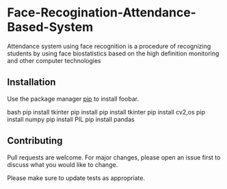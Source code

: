 # Face-Recogination-Attendance-Based-System


Attendance system using face recognition is a procedure of recognizing students by using face biostatistics based on the high definition monitoring and other computer technologies

## Installation

Use the package manager [pip](https://pip.pypa.io/en/stable/) to install foobar.

bash
pip install tkinter
pip install pip install tkinter
pip install cv2,os
pip install numpy
pip install PIL 
pip install pandas 





## Contributing
Pull requests are welcome. For major changes, please open an issue first to discuss what you would like to change.

Please make sure to update tests as appropriate.

